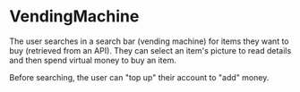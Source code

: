 # VendingMachine
The user searches in a search bar (vending machine) for items they want to buy (retrieved from an API). They can select an item's picture to read details and then spend virtual money to buy an item.

Before searching, the user can "top up" their account to "add" money.